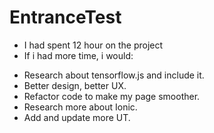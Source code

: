 # EntranceTest

- I had spent 12 hour on the project
- If i had more time, i would: 
+ Research about tensorflow.js and include it.
+ Better design, better UX.
+ Refactor code to make my page smoother.
+ Research more about Ionic.
+ Add and update more UT.